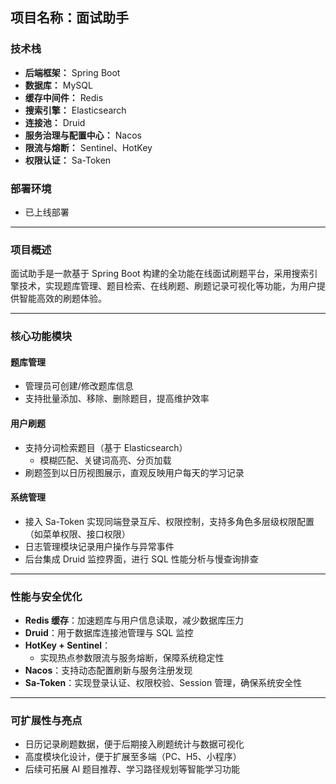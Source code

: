 ## 项目名称：面试助手

### 技术栈
- **后端框架：** Spring Boot
- **数据库：** MySQL
- **缓存中间件：** Redis
- **搜索引擎：** Elasticsearch
- **连接池：** Druid
- **服务治理与配置中心：** Nacos
- **限流与熔断：** Sentinel、HotKey
- **权限认证：** Sa-Token

### 部署环境
- 已上线部署

---

### 项目概述
面试助手是一款基于 Spring Boot 构建的全功能在线面试刷题平台，采用搜索引擎技术，实现题库管理、题目检索、在线刷题、刷题记录可视化等功能，为用户提供智能高效的刷题体验。

---

### 核心功能模块

#### 题库管理
- 管理员可创建/修改题库信息
- 支持批量添加、移除、删除题目，提高维护效率

#### 用户刷题
- 支持分词检索题目（基于 Elasticsearch）
    - 模糊匹配、关键词高亮、分页加载
- 刷题签到以日历视图展示，直观反映用户每天的学习记录

#### 系统管理
- 接入 Sa-Token 实现同端登录互斥、权限控制，支持多角色多层级权限配置（如菜单权限、接口权限）
- 日志管理模块记录用户操作与异常事件
- 后台集成 Druid 监控界面，进行 SQL 性能分析与慢查询排查

---

### 性能与安全优化

- **Redis 缓存**：加速题库与用户信息读取，减少数据库压力
- **Druid**：用于数据库连接池管理与 SQL 监控
- **HotKey + Sentinel**：
    - 实现热点参数限流与服务熔断，保障系统稳定性
- **Nacos**：支持动态配置刷新与服务注册发现
- **Sa-Token**：实现登录认证、权限校验、Session 管理，确保系统安全性

---

### 可扩展性与亮点
- 日历记录刷题数据，便于后期接入刷题统计与数据可视化
- 高度模块化设计，便于扩展至多端（PC、H5、小程序）
- 后续可拓展 AI 题目推荐、学习路径规划等智能学习功能
